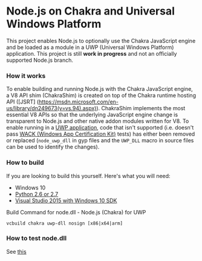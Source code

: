 Node.js on Chakra and Universal Windows Platform
===
This project enables Node.js to optionally use the Chakra JavaScript engine and be loaded as a module in a UWP (Universal Windows Platform) application.
This project is still **work in progress** and not an officially supported Node.js branch.


### How it works

To enable building and running Node.js with the Chakra JavaScript engine, a V8 API shim (ChakraShim) is created on top of the Chakra runtime hosting API ([JSRT]
(https://msdn.microsoft.com/en-us/library/dn249673(v=vs.94).aspx)). ChakraShim implements the most essential V8 APIs so that the underlying JavaScript engine change 
is transparent to Node.js and other native addon modules written for V8.
To enable running in a [UWP application](https://msdn.microsoft.com/en-us/windows/uwp/get-started/whats-a-uwp), code that isn't supported (i.e. doesn't pass 
[WACK (Windows App Certification Kit)](https://developer.microsoft.com/en-us/windows/develop/app-certification-kit) tests) has either been removed or replaced 
(`node_uwp_dll` in gyp files and the `UWP_DLL` macro in source files can be used to identify the changes).


### How to build

If you are looking to build this yourself. Here's what you will need:
* Windows 10
* [Python 2.6 or 2.7](https://www.python.org)
* [Visual Studio 2015 with Windows 10 SDK](https://www.visualstudio.com/en-us/downloads/download-visual-studio-vs.aspx)

Build Command for node.dll - Node.js (Chakra) for UWP
```batch
vcbuild chakra uwp-dll nosign [x86|x64|arm]
```

### How to test node.dll

See [this](https://github.com/ms-iot/node-uwp-wrapper#testing)